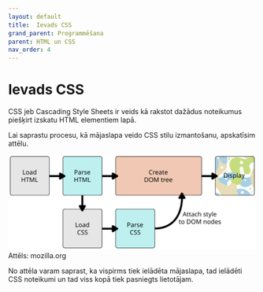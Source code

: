 ```yaml
---
layout: default
title:  Ievads CSS
grand_parent: Programmēšana
parent: HTML un CSS
nav_order: 4
---
```


# Ievads CSS

CSS jeb Cascading Style Sheets ir veids kā rakstot dažādus noteikumus piešķirt izskatu HTML elementiem lapā.


Lai saprastu procesu, kā mājaslapa veido CSS stilu izmantošanu, apskatīsim attēlu.

![example image](/media/renderingcss.svg)
Attēls: mozilla.org

No attēla varam saprast, ka vispirms tiek ielādēta mājaslapa, tad ielādēti CSS noteikumi un tad viss kopā tiek pasniegts lietotājam.

